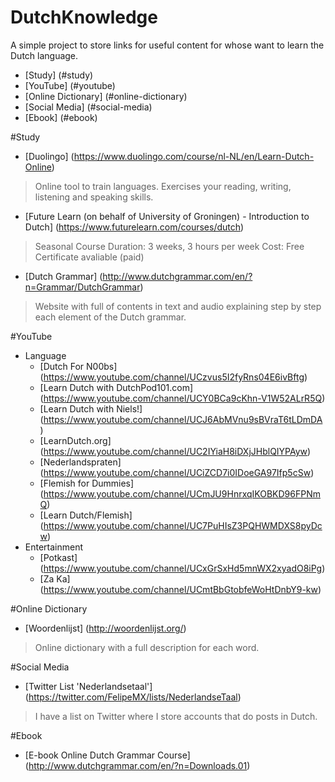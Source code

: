 # DutchKnowledge

A simple project to store links for useful content for whose want to learn the Dutch language.

<!-- toc -->
* [Study] (#study)
* [YouTube] (#youtube)
* [Online Dictionary] (#online-dictionary)
* [Social Media] (#social-media)
* [Ebook] (#ebook)
<!-- toc stop -->

#Study
* [Duolingo] (https://www.duolingo.com/course/nl-NL/en/Learn-Dutch-Online)
> Online tool to train languages. Exercises your reading, writing, listening and speaking skills.

* [Future Learn (on behalf of University of Groningen) - Introduction to Dutch] (https://www.futurelearn.com/courses/dutch)
> Seasonal Course
> Duration: 3 weeks, 3 hours per week
> Cost: Free
> Certificate avaliable (paid)

* [Dutch Grammar] (http://www.dutchgrammar.com/en/?n=Grammar/DutchGrammar)
> Website with full of contents in text and audio explaining step by step each element of the Dutch grammar.

#YouTube
* Language
  * [Dutch For N00bs] (https://www.youtube.com/channel/UCzvus5I2fyRns04E6ivBftg)
  * [Learn Dutch with DutchPod101.com] (https://www.youtube.com/channel/UCY0BCa9cKhn-V1W52ALrR5Q)
  * [Learn Dutch with Niels!] (https://www.youtube.com/channel/UCJ6AbMVnu9sBVraT6tLDmDA)
  * [LearnDutch.org] (https://www.youtube.com/channel/UC2IYiaH8iDXjJHblQIYPAyw)
  * [Nederlandspraten] (https://www.youtube.com/channel/UCiZCD7i0IDoeGA97Ifp5cSw)
  * [Flemish for Dummies] (https://www.youtube.com/channel/UCmJU9HnrxqIKOBKD96FPNmQ)
  * [Learn Dutch/Flemish] (https://www.youtube.com/channel/UC7PuHIsZ3PQHWMDXS8pyDcw)
* Entertainment
  * [Potkast] (https://www.youtube.com/channel/UCxGrSxHd5mnWX2xyadO8iPg)
  * [Za Ka] (https://www.youtube.com/channel/UCmtBbGtobfeWoHtDnbY9-kw)

#Online Dictionary
* [Woordenlijst] (http://woordenlijst.org/)

> Online dictionary with a full description for each word.

#Social Media
* [Twitter List 'Nederlandsetaal'] (https://twitter.com/FelipeMX/lists/NederlandseTaal)

> I have a list on Twitter where I store accounts that do posts in Dutch.

#Ebook
* [E-book Online Dutch Grammar Course] (http://www.dutchgrammar.com/en/?n=Downloads.01)
